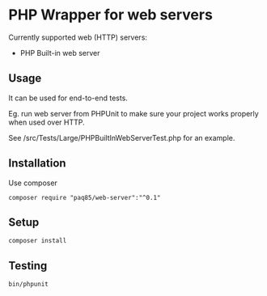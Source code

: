 # PHP Wrapper for web servers

Currently supported web (HTTP) servers:
- PHP Built-in web server

## Usage

It can be used for end-to-end tests.

Eg. run web server from PHPUnit to make sure your project works properly when used over HTTP.

See /src/Tests/Large/PHPBuiltInWebServerTest.php for an example.

## Installation

Use composer

    composer require "paq85/web-server":"^0.1"

## Setup

    composer install

## Testing

    bin/phpunit
